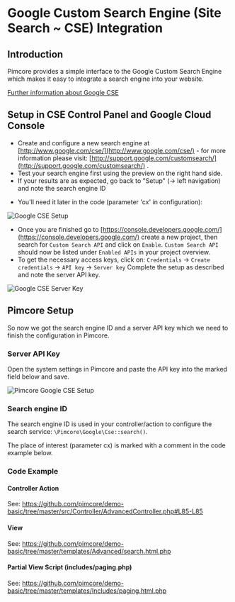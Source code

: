 # Google Custom Search Engine (Site Search ~ CSE) Integration

## Introduction
Pimcore provides a simple interface to the Google Custom Search Engine which 
makes it easy to integrate a search engine into your website. 

[Further information about Google CSE](http://www.google.com/cse/)

## Setup in CSE Control Panel and Google Cloud Console
* Create and configure a new search engine at [http://www.google.com/cse/](http://www.google.com/cse/) - 
for more information please visit: [http://support.google.com/customsearch/](http://support.google.com/customsearch/) .
* Test your search engine first using the preview on the right hand side. 
* If your results are as expected, go back to "Setup" (-> left navigation) and note the search engine ID 
- You'll need it later in the code (parameter 'cx'  in configuration): 

![Google CSE Setup](../img/cse1.png)

* Once you are finished go to [https://console.developers.google.com/](https://console.developers.google.com/) 
create a new project, then search for `Custom Search API` and click on `Enable`.
`Custom Search API` should now be listed under `Enabled APIs` in your project overview.
* To get the necessary access keys, click on: `Credentials` -> `Create credentials` -> `API key` -> `Server key`
Complete the setup as described and note the server API key.

![Google CSE Server Key](../img/cse2.png)


## Pimcore Setup
So now we got the search engine ID and a server API key which we need to finish the 
configuration in Pimcore. 

### Server API Key
Open the system settings in Pimcore and paste the API key into the marked field below and 
save. 

![Pimcore Google CSE Setup](../img/cse3.png)

### Search engine ID
The search engine ID is used in your controller/action to configure the search service: 
`\Pimcore\Google\Cse::search()`.

The place of interest (parameter cx) is marked with a comment in the code example below.
 

### Code Example

#### Controller Action
See: https://github.com/pimcore/demo-basic/tree/master/src/Controller/AdvancedController.php#L85-L85

#### View
See: https://github.com/pimcore/demo-basic/tree/master/templates/Advanced/search.html.php

#### Partial View Script (includes/paging.php)
See: https://github.com/pimcore/demo-basic/tree/master/templates/Includes/paging.html.php


